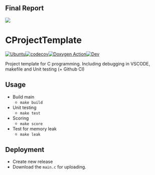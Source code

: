 Final Report
------------

[![](https://img.shields.io/badge/Overleaf%20-Open%20as%20Template-46a247?logo=overleaf&style=flat-square)](https://www.overleaf.com/project/60a600583dd777ff5c8c78fa)

# CProjectTemplate

[![Ubuntu](https://github.com/stevengogogo/CProjectTemplate/actions/workflows/ci.yml/badge.svg)](https://github.com/stevengogogo/CProjectTemplate/actions/workflows/ci.yml)[![codecov](https://codecov.io/gh/stevengogogo/CProjectTemplate/branch/main/graph/badge.svg?token=5F6B6C9M1K)](https://codecov.io/gh/stevengogogo/CProjectTemplate)[![Doxygen Action](https://github.com/stevengogogo/CProjectTemplate/actions/workflows/doc.yml/badge.svg?branch=main)](https://github.com/stevengogogo/CProjectTemplate/actions/workflows/doc.yml)[![Dev](https://img.shields.io/badge/docs-dev-blue.svg)](https://stevengogogo.github.io/CProjectTemplate/)

Project template for C programming. Including debugging in VSCODE, makefile and Unit testing (+ Github CI)

Usage
------

- Build main
    - `make build`
- Unit testing
    - `make test`
- Scoring
    - `make score`
- Test for memory leak
    - `make leak`


Deployment
----------
- Create new release 
- Download the `main.c` for uploading.